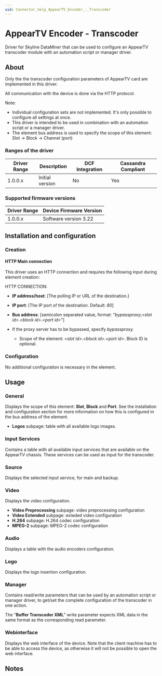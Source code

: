 ```yaml
---
uid: Connector_help_AppearTV_Encoder_-_Transcoder
---
```


# AppearTV Encoder - Transcoder

Driver for Skyline DataMiner that can be used to configure an AppearTV transcoder module with an automation script or manager driver.

## About

Only the the transcoder configuration parameters of AppearTV card are implemented in this driver.

All communication with the device is done via the HTTP protocol.

Note:

- Individual configuration sets are not implemented. It's only possible to configure all settings at once.
- This driver is intended to be used in combination with an automation script or a manager driver.
- The element bus address is used to specify the scope of this element: Slot -\> Block -\> Channel (port)

### Ranges of the driver

| **Driver Range** | **Description** | **DCF Integration** | **Cassandra Compliant** |
|------------------|-----------------|---------------------|-------------------------|
| 1.0.0.x          | Initial version | No                  | Yes                     |

### Supported firmware versions

| **Driver Range** | **Device Firmware Version** |
|------------------|-----------------------------|
| 1.0.0.x          | Software version 3.22       |

## Installation and configuration

### Creation

#### HTTP Main connection

This driver uses an HTTP connection and requires the following input during element creation:

HTTP CONNECTION:

- **IP address/host**: \[The polling IP or URL of the destination.\]

- **IP port**: \[The IP port of the destination. Default: *80*\]

- **Bus address**: \[semicolon separated value, format: "*bypassproxy;\<slot id\>.\<block id\>.\<port id\>*"\]

- If the proxy server has to be bypassed, specify *bypassproxy.*

  - Scope of the element: *\<slot id\>.\<block id\>.\<port id\>*. Block ID is optional.

### Configuration

No additional configuration is necessary in the element.

## Usage

### General

Displays the scope of this element: **Slot**, **Block** and **Port**. See the installation and configuration section for more information on how this is configured in the bus address of the element.

- **Logos** subpage: table with all available logo images.

### Input Services

Contains a table with all available input services that are available on the AppearTV chassis. These services can be used as input for the transcoder.

### Source

Displays the selected input service, for main and backup.

### Video

Displays the video configuration.

- **Video Preprocessing** subpage: video preprocessing configuration
- **Video Extended** subpage: exteded video configuration
- **H.264** subpage: H.264 codec configuration
- **MPEG-2** subpage: MPEG-2 codec configuration

### Audio

Displays a table with the audio encoders configuration.

### Logo

Displays the logo insertion configuration.

### Manager

Contains read/write parameters that can be used by an automation script or manager driver, to get/set the complete configuration of the transcoder in one action.

The "**Buffer Transcoder XML**" write parameter expects XML data in the same format as the corresponding read parameter.

### Webinterface

Displays the web interface of the device. Note that the client machine has to be able to access the device, as otherwise it will not be possible to open the web interface.

## Notes
